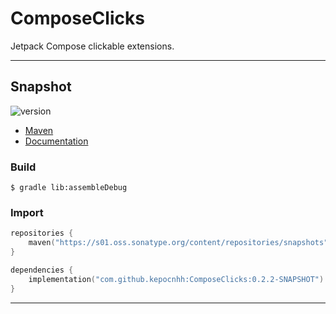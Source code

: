 # ComposeClicks
Jetpack Compose clickable extensions.

---

## Snapshot

![version](https://img.shields.io/static/v1?label=version&message=0.2.2-SNAPSHOT&labelColor=212121&color=2962ff&style=flat)

- [Maven](https://s01.oss.sonatype.org/content/repositories/snapshots/com/github/kepocnhh/ComposeClicks/0.2.2-SNAPSHOT)
- [Documentation](https://StanleyProjects.github.io/ComposeClicks/doc/0.2.2-SNAPSHOT)

### Build
```
$ gradle lib:assembleDebug
```

### Import
```kotlin
repositories {
    maven("https://s01.oss.sonatype.org/content/repositories/snapshots")
}

dependencies {
    implementation("com.github.kepocnhh:ComposeClicks:0.2.2-SNAPSHOT")
}
```

---
